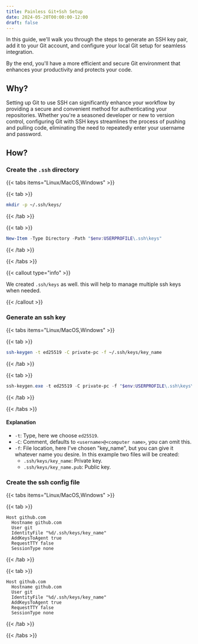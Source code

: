 ```yaml
---
title: Painless Git+Ssh Setup
date: 2024-05-20T00:00:00-12:00
draft: false
---
```


In this guide, we'll walk you through the steps to generate an SSH key pair, add it to your Git account, and configure your local Git setup for seamless integration. 

By the end, you'll have a more efficient and secure Git environment that enhances your productivity and protects your code.

## Why?

Setting up Git to use SSH can significantly enhance your workflow by providing a secure and convenient method for authenticating your repositories. Whether you're a seasoned developer or new to version control, configuring Git with SSH keys streamlines the process of pushing and pulling code, eliminating the need to repeatedly enter your username and password.

## How?

### Create the `.ssh` directory 

{{< tabs items="Linux/MacOS,Windows" >}}

  {{< tab >}}
  ```bash
  mkdir -p ~/.ssh/keys/
  ```
  {{< /tab >}}

  {{< tab >}}
  ```powershell
  New-Item -Type Directory -Path "$env:USERPROFILE\.ssh\keys" 
  ```
  {{< /tab >}}

{{< /tabs >}}

{{< callout type="info" >}}

  We created `.ssh/keys` as well. this will help to manage multiple ssh keys when needed.
  
{{< /callout >}}


### Generate an ssh key
{{< tabs items="Linux/MacOS,Windows" >}}

  {{< tab >}}
  ```bash
  ssh-keygen -t ed25519 -C private-pc -f ~/.ssh/keys/key_name
  ```
  {{< /tab >}}

  {{< tab >}}
  ```powershell
  ssh-keygen.exe -t ed25519 -C private-pc -f "$env:USERPROFILE\.ssh\keys\key_name" 
  ```
  {{< /tab >}}

{{< /tabs >}}

#### Explanation
- `-t`: Type, here we choose `ed25519`.
- `-C`: Comment, defaults to `<username>@<computer name>`, you can omit this.
- `-f`: File location, here I've chosen "key_name", but you can give it whatever name you desire. In this example two files will be created:
  * `.ssh/keys/key_name`: Private key.
  * `.ssh/keys/key_name.pub`: Public key.

### Create the ssh config file

{{< tabs items="Linux/MacOS,Windows" >}}

{{< tab >}}
  ```ssh-config {filename=".ssh/config"}
  Host github.com
    Hostname github.com
    User git
    IdentityFile "%d/.ssh/keys/key_name"
    AddKeysToAgent true
    RequestTTY false
    SessionType none

  ```
  {{< /tab >}}

  {{< tab >}}
  ```ssh-config {filename=".ssh\config"}
  Host github.com
    Hostname github.com
    User git
    IdentityFile "%d/.ssh/keys/key_name"
    AddKeysToAgent true
    RequestTTY false
    SessionType none
  ```
  {{< /tab >}}

{{< /tabs >}}

